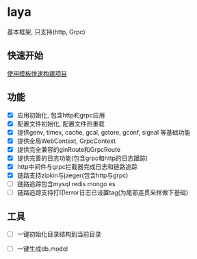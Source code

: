 # laya

基本框架, 只支持(http, Grpc)

## 快速开始

[使用模板快速构建项目](https://github.com/layasugar/laya-template)

## 功能

- [x] 应用初始化, 包含http和grpc应用
- [x] 配置文件初始化, 配置文件热重载
- [x] 提供genv, timex, cache, gcal, gstore, gconf, signal 等基础功能
- [x] 提供全局WebContext, GrpcContext
- [x] 提供完全兼容的ginRoute和GrpcRoute
- [x] 提供完善的日志功能(包含grpc和http的日志跟踪)
- [x] http中间件与grpc拦截器完成日志和链路追踪
- [x] 链路支持zipkin与jaeger(包含http与grpc)
- [ ] 链路追踪包含mysql redis mongo es
- [ ] 链路追踪支持打印error日志已设置tag(为尾部连贯采样做下基础)

## 工具

- [ ] 一键初始化目录结构到当前目录
- [ ] 一键生成db.model

